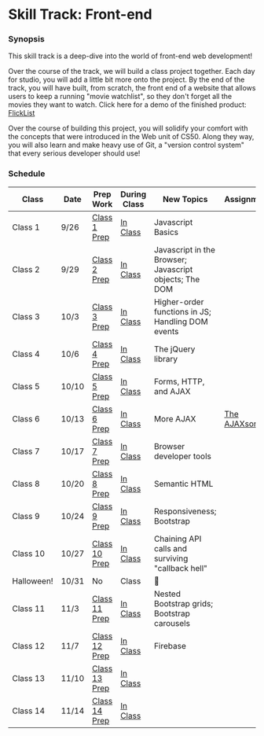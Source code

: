 # Skill Track: Front-end

### Synopsis

This skill track is a deep-dive into the world of front-end web development!

Over the course of the track, we will build a class project together. Each day for studio, you will add a little bit more onto the project. By the end of the track, you will have built, from scratch, the front end of a website that allows users to keep a running "movie watchlist", so they don't forget all the movies they want to watch. Click here for a demo of the finished product: [FlickList][flicklist-demo]

Over the course of building this project, you will solidify your comfort with the concepts that were introduced in the Web unit of CS50. Along they way, you will also learn and make heavy use of Git, a "version control system" that every serious developer should use!

### Schedule

Class | Date | Prep Work | During Class | New Topics | Assignment | Assignment Due
|-----|------|-----------|--------------|------------|------------|---------------|
Class 1 | 9/26 | [Class 1 Prep](./materials/class1-prep) | [In Class](./materials/class1) | Javascript Basics | |
Class 2 | 9/29 | [Class 2 Prep](./materials/class2-prep) | [In Class](./materials/class2) | Javascript in the Browser; Javascript objects; The DOM | |
Class 3 | 10/3 | [Class 3 Prep](./materials/class3-prep) | [In Class](./materials/class3) | Higher-order functions in JS; Handling DOM events | |
Class 4 | 10/6 | [Class 4 Prep](./materials/class4-prep) | [In Class](./materials/class4) | The jQuery library | |
Class 5 | 10/10 | [Class 5 Prep](./materials/class5-prep) | [In Class](./materials/class5) | Forms, HTTP, and AJAX | |
Class 6 | 10/13 | [Class 6 Prep](./materials/class6-prep) | [In Class](./materials/class6) | More AJAX | [The AJAXson 5][ajaxson-5] |
Class 7 | 10/17 | [Class 7 Prep](./materials/class7-prep) | [In Class](./materials/class7) | Browser developer tools | |
Class 8 | 10/20 | [Class 8 Prep](./materials/class8-prep) | [In Class](./materials/class8) | Semantic HTML | |
Class 9 | 10/24 | [Class 9 Prep](./materials/class9-prep) | [In Class](./materials/class9) | Responsiveness; Bootstrap | | [The AJAXson 5][ajaxson-5]
Class 10 | 10/27 | [Class 10 Prep](./materials/class10-prep) | [In Class](./materials/class10) | Chaining API calls and surviving "callback hell" | |
Halloween! | 10/31 | No | Class | :ghost:
Class 11 | 11/3 | [Class 11 Prep](./materials/class11-prep) | [In Class](./materials/class11) | Nested Bootstrap grids; Bootstrap carousels | |
Class 12 | 11/7 | [Class 12 Prep](./materials/class12-prep) | [In Class](./materials/class12) | Firebase | |
Class 13 | 11/10 | [Class 13 Prep](./materials/class13-prep) | [In Class](./materials/class13) |
Class 14 | 11/14 | [Class 14 Prep](./materials/class14-prep) | [In Class](./materials/class14) |



[flicklist-demo]: http://education.launchcode.org/flicklist
[ajaxson-5]: ./materials/assignments/ajaxson5

